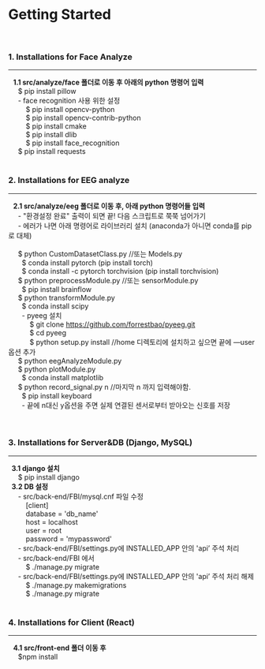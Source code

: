 # Getting Started
<br/>

### 1. Installations for Face Analyze
<hr/>

**&nbsp;&nbsp; 1.1 src/analyze/face 폴더로 이동 후 아래의 python 명령어 입력 <br/>**
&nbsp;&nbsp;&nbsp;&nbsp; $ pip install pillow <br/>
&nbsp;&nbsp;&nbsp;&nbsp; - face recognition 사용 위한 설정 <br/>
&nbsp;&nbsp;&nbsp;&nbsp;&nbsp;&nbsp;&nbsp;&nbsp; $ pip install opencv-python <br/>
&nbsp;&nbsp;&nbsp;&nbsp;&nbsp;&nbsp;&nbsp;&nbsp; $ pip install opencv-contrib-python <br/>
&nbsp;&nbsp;&nbsp;&nbsp;&nbsp;&nbsp;&nbsp;&nbsp; $ pip install cmake <br/>
&nbsp;&nbsp;&nbsp;&nbsp;&nbsp;&nbsp;&nbsp;&nbsp; $ pip install dlib <br/>
&nbsp;&nbsp;&nbsp;&nbsp;&nbsp;&nbsp;&nbsp;&nbsp; $ pip install face_recognition <br/>
&nbsp;&nbsp;&nbsp;&nbsp; $ pip install requests <br/>
<br/>

### 2. Installations for EEG analyze
<hr/>


**&nbsp;&nbsp; 2.1 src/analyze/eeg 폴더로 이동 후, 아래 python 명령어들 입력  <br/>**
&nbsp;&nbsp;&nbsp;&nbsp; - "환경설정 완료" 출력이 되면 끝! 다음 스크립트로 쭉쭉 넘어가기 <br/>
&nbsp;&nbsp;&nbsp;&nbsp; - 에러가 나면 아래 명령어로 라이브러리 설치 (anaconda가 아니면 conda를 pip로 대체) <br/><br/>
&nbsp;&nbsp;&nbsp;&nbsp; $ python CustomDatasetClass.py //또는 Models.py <br/>
&nbsp;&nbsp;&nbsp;&nbsp;&nbsp;&nbsp; $ conda install pytorch (pip install torch) <br/>
&nbsp;&nbsp;&nbsp;&nbsp;&nbsp;&nbsp; $ conda install -c pytorch torchvision (pip install torchvision) <br/>
&nbsp;&nbsp;&nbsp;&nbsp; $ python preprocessModule.py //또는 sensorModule.py <br/>
&nbsp;&nbsp;&nbsp;&nbsp;&nbsp;&nbsp; $ pip install brainflow <br/>
&nbsp;&nbsp;&nbsp;&nbsp; $ python transformModule.py <br/>
&nbsp;&nbsp;&nbsp;&nbsp;&nbsp;&nbsp; $ conda install scipy <br/>
&nbsp;&nbsp;&nbsp;&nbsp;&nbsp;&nbsp; - pyeeg 설치 <br/>
&nbsp;&nbsp;&nbsp;&nbsp;&nbsp;&nbsp;&nbsp;&nbsp;&nbsp;&nbsp; $ git clone https://github.com/forrestbao/pyeeg.git <br/>
&nbsp;&nbsp;&nbsp;&nbsp;&nbsp;&nbsp;&nbsp;&nbsp;&nbsp;&nbsp; $ cd pyeeg <br/>
&nbsp;&nbsp;&nbsp;&nbsp;&nbsp;&nbsp;&nbsp;&nbsp;&nbsp;&nbsp; $ python setup.py install //home 디렉토리에 설치하고 싶으면 끝에 —user 옵션 추가 <br/>
&nbsp;&nbsp;&nbsp;&nbsp; $ python eegAnalyzeModule.py <br/>
&nbsp;&nbsp;&nbsp;&nbsp; $ python plotModule.py <br/>
&nbsp;&nbsp;&nbsp;&nbsp;&nbsp;&nbsp; $ conda install matplotlib <br/>
&nbsp;&nbsp;&nbsp;&nbsp; $ python record_signal.py n //마지막 n 까지 입력해야함. <br/>
&nbsp;&nbsp;&nbsp;&nbsp;&nbsp;&nbsp; $ pip install keyboard <br/>
&nbsp;&nbsp;&nbsp;&nbsp;&nbsp;&nbsp; - 끝에 n대신 y옵션을 주면 실제 연결된 센서로부터 받아오는 신호를 저장 <br/><br/>
<br/>

### 3. Installations for Server&DB (Django, MySQL)
<hr/>

**&nbsp;&nbsp;3.1 django 설치 <br/>**
&nbsp;&nbsp;&nbsp;&nbsp; $ pip install django <br/>
**&nbsp;&nbsp;3.2 DB 설정 <br/>**
&nbsp;&nbsp;&nbsp;&nbsp; - src/back-end/FBI/mysql.cnf 파일 수정 <br/>
&nbsp;&nbsp;&nbsp;&nbsp;&nbsp;&nbsp;&nbsp;&nbsp;  [client] <br/>
&nbsp;&nbsp;&nbsp;&nbsp;&nbsp;&nbsp;&nbsp;&nbsp;  database = 'db_name' <br/>
&nbsp;&nbsp;&nbsp;&nbsp;&nbsp;&nbsp;&nbsp;&nbsp;  host = localhost <br/>
&nbsp;&nbsp;&nbsp;&nbsp;&nbsp;&nbsp;&nbsp;&nbsp;  user = root <br/>
&nbsp;&nbsp;&nbsp;&nbsp;&nbsp;&nbsp;&nbsp;&nbsp;  password = 'mypassword' <br/>
&nbsp;&nbsp;&nbsp;&nbsp; - src/back-end/FBI/settings.py에 INSTALLED_APP 안의 'api’ 주석 처리 <br/>
&nbsp;&nbsp;&nbsp;&nbsp; - src/back-end/FBI 에서 <br/>
&nbsp;&nbsp;&nbsp;&nbsp;&nbsp;&nbsp;&nbsp;&nbsp; $ ./manage.py migrate <br/>
&nbsp;&nbsp;&nbsp;&nbsp; - src/back-end/FBI/settings.py에 INSTALLED_APP 안의 'api’ 주석 처리 해제 <br/>
&nbsp;&nbsp;&nbsp;&nbsp;&nbsp;&nbsp;&nbsp;&nbsp; $ ./manage.py makemigrations <br/>
&nbsp;&nbsp;&nbsp;&nbsp;&nbsp;&nbsp;&nbsp;&nbsp; $ ./manage.py migrate <br/>
<br/>

### 4. Installations for Client (React)
<hr/>

**&nbsp;&nbsp; 4.1 src/front-end 폴더 이동 후 <br/>**
&nbsp;&nbsp;&nbsp;&nbsp; $npm install <br/>
<br/>
